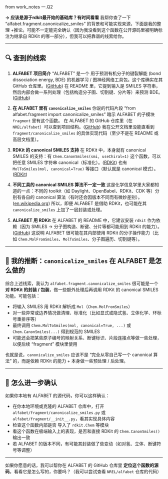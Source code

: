 from work_notes 一.Q2

**-> 应该是源于rdkit最开始的基础库？有时间看看**
我帮你查了一下 “alfabet.fragment.canonicalize_smiles” 的背景和可能实现来源，下面是我的整理 +推论。可能不一定能完全确认（因为我没看到这个函数在公开源码里被明确标注为继承自 RDKit 的哪一部分），但我可以把靠谱的线索给你。

---

## 🔍 查到的线索

1. **ALFABET 项目简介**
   “ALFABET” 是一个 用于预测有机分子的键裂解能 (bond dissociation energy, BDE) 的机器学习 / 图神经网络工具包。这个库确实在其 GitHub 仓库里。([GitHub][1])
   在 README 里，它提到输入是 SMILES 字符串，然后内部会做一系列处理（包括构造分子图、切割键、分片等）来预测 BDE。([GitHub][1])

2. **在 ALFABET 里有 `canonicalize_smiles`**
   你说的代码片段 “from alfabet.fragment import canonicalize_smiles” 暗示 ALFABET 的子模块 `fragment` 里有这个函数。
   在 ALFABET 的 GitHub 仓库里（在 `NREL/alfabet`）可以查到项目结构。([GitHub][1])
   我在公开文档里没能直看到 `fragment/canonicalize_smiles` 的具体实现代码（至少不是在 README 或高层文档里）。

3. **RDKit 的 canonical SMILES 支持**
   在 RDKit 中，本身就有 canonical SMILES 的支持：有 `Chem.CanonSmiles(smi, useChiral=1)` 这个函数，可以把任意 SMILES 字符串 canonical（标准化）。([RDKit][2])
   也有 `MolToSmiles(mol, canonical=True)` 等接口（默认就是 canonical 模式）。([RDKit][3])

4. **不同工具的 canonical SMILES 算法不一定一致**
   这是化学信息学里大家都知道的一点：不同的 toolkit（如 Daylight、OpenBabel、RDKit、CDK 等）分别有各自的 canonical 算法（有时还会因版本不同而有微妙差别）。([en.wikipedia.org][4])
   所以，即便 ALFABET 是借助 RDKit，也可能在其 `canonicalize_smiles` 上加了一层封装或处理。

5. **ALFABET 用 RDKit**
   在 ALFABET 的 README 中，它建议安装 `rdkit` 作为依赖（因为 SMILES → 分子图构造、断键、分片等都可能用到 RDKit 的能力）。([GitHub][1])
   这说明 ALFABET 很可能在其内部使用 RDKit 的分子操作能力（比如 `Chem.MolFromSmiles`、`MolToSmiles`、分子图遍历、切割键等）。

---

## 🧩 我的推断：`canonicalize_smiles` 在 ALFABET 是怎么做的

综合上述线索，我认为 `alfabet.fragment.canonicalize_smiles` 很可能是一个 **对 RDKit 的封装 / 包装**，做一些额外处理后再调用 RDKit 的 canonical SMILES 功能。可能包括：

* 将输入 SMILES 用 RDKit 解析成 `Mol`（`Chem.MolFromSmiles`）
* 对一些异常或边界情况做清理、标准化（比如显式或隐式氢、立体化学、环标号重排序等）
* 最终调用 `Chem.MolToSmiles(mol, canonical=True, ...)` 或 `Chem.CanonSmiles(...)` 得到规范的 SMILES
* 可能还会把某些原子编号的映射关系、断键标识、片段连接点等做一些处理，以便后续 “fragment” 模块里使用

也就是说，`canonicalize_smiles` 应该不是 “完全从零自己写一个 canonical 算法” 的，而是依赖 RDKit 的能力 + 本身做一些预处理 / 后处理。

---

## 🧐 怎么进一步确认

如果你本地有 ALFABET 的源代码，你可以这样确认：

* 在你本地环境或克隆的 ALFABET 仓库中，打开 `alfabet/fragment/canonicalize_smiles.py` 或 `alfabet/fragment/__init__.py`，看其实现具体内容
* 检查这个函数内部是否 导入了 `rdkit.Chem` 等模块
* 看这个函数在极端输入上的表现，是否和直接 RDKit 的 `Chem.CanonSmiles()` 输出一致
* 若 ALFABET 的版本不同，有可能其封装做了些变动（如对氢、立体、断键符号等调整）

---

如果你愿意的话，我可以帮你在 ALFABET 的 GitHub 仓库里 **定位这个函数的源码**，看看它是怎么写的，你要吗？（我可以尝试查看 `NREL/alfabet` 仓库的代码）

[1]: https://github.com/NREL/alfabet?utm_source=chatgpt.com "NREL/alfabet: Machine learning predictions of bond ..."
[2]: https://www.rdkit.org/docs/source/rdkit.Chem.html?utm_source=chatgpt.com "rdkit.Chem package — The RDKit 2025.03.3 documentation"
[3]: https://www.rdkit.org/docs/GettingStartedInPython.html?utm_source=chatgpt.com "Getting Started with the RDKit in Python"
[4]: https://en.wikipedia.org/wiki/Simplified_Molecular_Input_Line_Entry_System?utm_source=chatgpt.com "Simplified Molecular Input Line Entry System"
